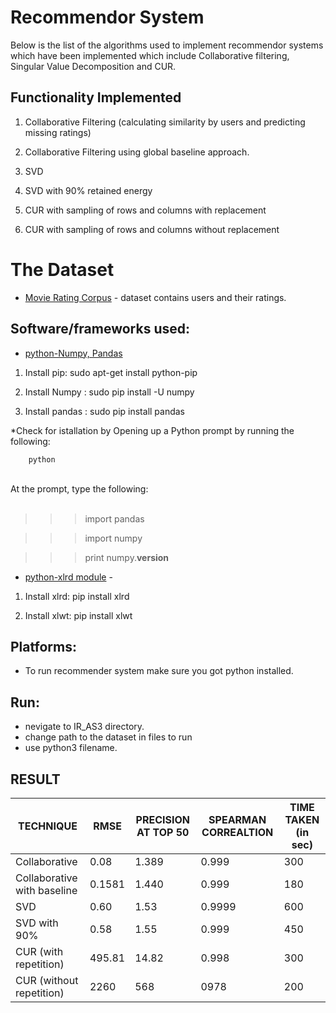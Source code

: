 # Recommendor System


Below is the list of the algorithms used to implement recommendor systems which have been implemented which include Collaborative filtering, Singular Value Decomposition and CUR.


## Functionality Implemented


 1. Collaborative Filtering (calculating similarity by users and predicting missing ratings)
  
2. Collaborative Filtering using global baseline approach.
  
3. SVD

4. SVD with 90% retained energy

5. CUR with sampling of rows and columns with replacement
  
6. CUR with sampling of rows and columns without replacement



# The Dataset 
 * [Movie Rating Corpus](http://www.ieor.berkeley.edu/~goldberg/jester-data/) - dataset contains users and their ratings.



## Software/frameworks used:

 * [python-Numpy, Pandas](https://pandas.pydata.org/pandas-docs/stable/install.html) 

    
1. Install pip: sudo apt-get install python-pip
   
2. Install Numpy : sudo pip install -U numpy
   
3. Install pandas : sudo pip install pandas
   
    

*Check for istallation by Opening up a Python prompt by running the following:


		python


​		
At the prompt, type the following:
​		
​		
>>> import pandas

>>> import numpy

>>> print numpy.__version__


 * [python-xlrd module](https://www.loomio.org/) - 


1. Install xlrd: pip install xlrd

2. Install xlwt: pip install xlwt

 


## Platforms:

 * To run recommender system make sure you got python installed.


## Run:
 * nevigate to IR_AS3 directory.
 * change path to the dataset in files to run 
 * use python3 filename. 



## **RESULT**



| TECHNIQUE                    | RMSE   | PRECISION    AT  TOP 50 | SPEARMAN  CORREALTION | TIME  TAKEN (in sec) |
| ---------------------------- | ------ | ----------------------- | --------------------- | -------------------- |
| Collaborative                | 0.08   | 1.389                   | 0.999                 | 300                  |
| Collaborative  with baseline | 0.1581 | 1.440                   | 0.999                 | 180                  |
| SVD                          | 0.60   | 1.53                    | 0.9999                | 600                  |
| SVD  with 90%                | 0.58   | 1.55                    | 0.999                 | 450                  |
| CUR (with  repetition)       | 495.81 | 14.82                   | 0.998                 | 300                  |
| CUR  (without repetition)    | 2260   | 568                     | 0978                  | 200                  |